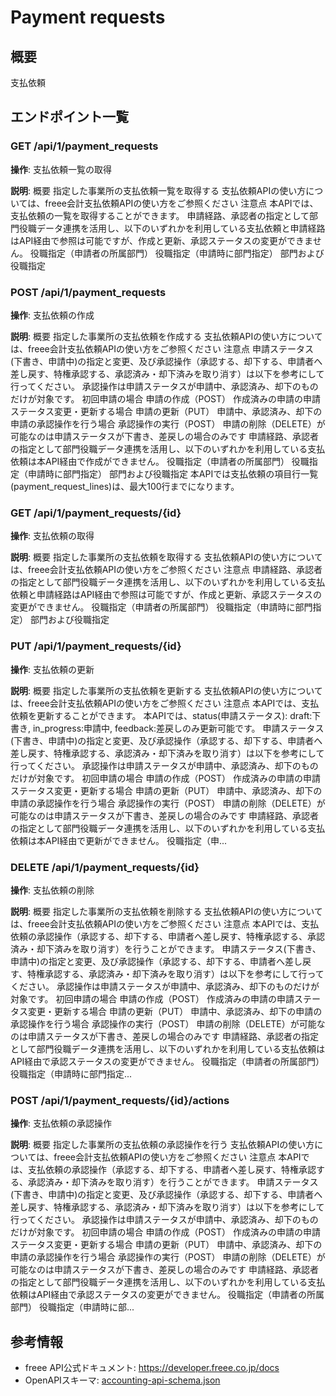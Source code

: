 # Payment requests

## 概要

支払依頼

## エンドポイント一覧

### GET /api/1/payment_requests

**操作**: 支払依頼一覧の取得

**説明**: 概要 指定した事業所の支払依頼一覧を取得する 支払依頼APIの使い方については、freee会計支払依頼APIの使い方をご参照ください 注意点 本APIでは、支払依頼の一覧を取得することができます。 申請経路、承認者の指定として部門役職データ連携を活用し、以下のいずれかを利用している支払依頼と申請経路はAPI経由で参照は可能ですが、作成と更新、承認ステータスの変更ができません。 役職指定（申請者の所属部門） 役職指定（申請時に部門指定） 部門および役職指定

### POST /api/1/payment_requests

**操作**: 支払依頼の作成

**説明**: 概要 指定した事業所の支払依頼を作成する 支払依頼APIの使い方については、freee会計支払依頼APIの使い方をご参照ください 注意点 申請ステータス(下書き、申請中)の指定と変更、及び承認操作（承認する、却下する、申請者へ差し戻す、特権承認する、承認済み・却下済みを取り消す）は以下を参考にして行ってください。 承認操作は申請ステータスが申請中、承認済み、却下のものだけが対象です。 初回申請の場合 申請の作成（POST） 作成済みの申請の申請ステータス変更・更新する場合 申請の更新（PUT） 申請中、承認済み、却下の申請の承認操作を行う場合 承認操作の実行（POST） 申請の削除（DELETE）が可能なのは申請ステータスが下書き、差戻しの場合のみです 申請経路、承認者の指定として部門役職データ連携を活用し、以下のいずれかを利用している支払依頼は本API経由で作成ができません。 役職指定（申請者の所属部門） 役職指定（申請時に部門指定） 部門および役職指定 本APIでは支払依頼の項目行一覧(payment_request_lines)は、最大100行までになります。

### GET /api/1/payment_requests/{id}

**操作**: 支払依頼の取得

**説明**: 概要 指定した事業所の支払依頼を取得する 支払依頼APIの使い方については、freee会計支払依頼APIの使い方をご参照ください 注意点 申請経路、承認者の指定として部門役職データ連携を活用し、以下のいずれかを利用している支払依頼と申請経路はAPI経由で参照は可能ですが、作成と更新、承認ステータスの変更ができません。 役職指定（申請者の所属部門） 役職指定（申請時に部門指定） 部門および役職指定

### PUT /api/1/payment_requests/{id}

**操作**: 支払依頼の更新

**説明**: 概要 指定した事業所の支払依頼を更新する 支払依頼APIの使い方については、freee会計支払依頼APIの使い方をご参照ください 注意点 本APIでは、支払依頼を更新することができます。 本APIでは、status(申請ステータス): draft:下書き, in_progress:申請中, feedback:差戻しのみ更新可能です。 申請ステータス(下書き、申請中)の指定と変更、及び承認操作（承認する、却下する、申請者へ差し戻す、特権承認する、承認済み・却下済みを取り消す）は以下を参考にして行ってください。 承認操作は申請ステータスが申請中、承認済み、却下のものだけが対象です。 初回申請の場合 申請の作成（POST） 作成済みの申請の申請ステータス変更・更新する場合 申請の更新（PUT） 申請中、承認済み、却下の申請の承認操作を行う場合 承認操作の実行（POST） 申請の削除（DELETE）が可能なのは申請ステータスが下書き、差戻しの場合のみです 申請経路、承認者の指定として部門役職データ連携を活用し、以下のいずれかを利用している支払依頼は本API経由で更新ができません。 役職指定（申...

### DELETE /api/1/payment_requests/{id}

**操作**: 支払依頼の削除

**説明**: 概要 指定した事業所の支払依頼を削除する 支払依頼APIの使い方については、freee会計支払依頼APIの使い方をご参照ください 注意点 本APIでは、支払依頼の承認操作（承認する、却下する、申請者へ差し戻す、特権承認する、承認済み・却下済みを取り消す）を行うことができます。 申請ステータス(下書き、申請中)の指定と変更、及び承認操作（承認する、却下する、申請者へ差し戻す、特権承認する、承認済み・却下済みを取り消す）は以下を参考にして行ってください。 承認操作は申請ステータスが申請中、承認済み、却下のものだけが対象です。 初回申請の場合 申請の作成（POST） 作成済みの申請の申請ステータス変更・更新する場合 申請の更新（PUT） 申請中、承認済み、却下の申請の承認操作を行う場合 承認操作の実行（POST） 申請の削除（DELETE）が可能なのは申請ステータスが下書き、差戻しの場合のみです 申請経路、承認者の指定として部門役職データ連携を活用し、以下のいずれかを利用している支払依頼はAPI経由で承認ステータスの変更ができません。 役職指定（申請者の所属部門） 役職指定（申請時に部門指定...

### POST /api/1/payment_requests/{id}/actions

**操作**: 支払依頼の承認操作

**説明**: 概要 指定した事業所の支払依頼の承認操作を行う 支払依頼APIの使い方については、freee会計支払依頼APIの使い方をご参照ください 注意点 本APIでは、支払依頼の承認操作（承認する、却下する、申請者へ差し戻す、特権承認する、承認済み・却下済みを取り消す）を行うことができます。 申請ステータス(下書き、申請中)の指定と変更、及び承認操作（承認する、却下する、申請者へ差し戻す、特権承認する、承認済み・却下済みを取り消す）は以下を参考にして行ってください。 承認操作は申請ステータスが申請中、承認済み、却下のものだけが対象です。 初回申請の場合 申請の作成（POST） 作成済みの申請の申請ステータス変更・更新する場合 申請の更新（PUT） 申請中、承認済み、却下の申請の承認操作を行う場合 承認操作の実行（POST） 申請の削除（DELETE）が可能なのは申請ステータスが下書き、差戻しの場合のみです 申請経路、承認者の指定として部門役職データ連携を活用し、以下のいずれかを利用している支払依頼はAPI経由で承認ステータスの変更ができません。 役職指定（申請者の所属部門） 役職指定（申請時に部...



## 参考情報

- freee API公式ドキュメント: https://developer.freee.co.jp/docs
- OpenAPIスキーマ: [accounting-api-schema.json](../../openapi/accounting-api-schema.json)
